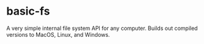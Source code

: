 # basic-fs
A very simple internal file system API for any computer. Builds out compiled versions to MacOS, Linux, and Windows.
